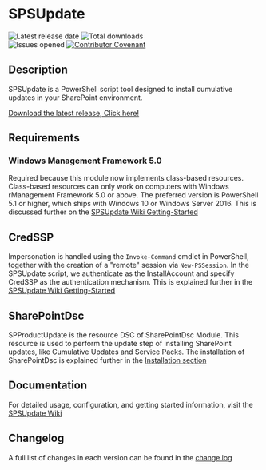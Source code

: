 # SPSUpdate

![Latest release date](https://img.shields.io/github/release-date/luigilink/SPSUpdate.svg?style=flat)
![Total downloads](https://img.shields.io/github/downloads/luigilink/SPSUpdate/total.svg?style=flat)  
![Issues opened](https://img.shields.io/github/issues/luigilink/SPSUpdate.svg?style=flat)
[![Contributor Covenant](https://img.shields.io/badge/Contributor%20Covenant-2.1-4baaaa.svg)](code_of_conduct.md)

## Description

SPSUpdate is a PowerShell script tool designed to install cumulative updates in your SharePoint environment.

[Download the latest release, Click here!](https://github.com/luigilink/SPSUpdate/releases/latest)

## Requirements

### Windows Management Framework 5.0

Required because this module now implements class-based resources.
Class-based resources can only work on computers with Windows rManagement Framework 5.0 or above.
The preferred version is PowerShell 5.1 or higher, which ships with Windows 10 or Windows Server 2016.
This is discussed further on the [SPSUpdate Wiki Getting-Started](https://github.com/luigilink/SPSUpdate/wiki/Getting-Started)

## CredSSP

Impersonation is handled using the `Invoke-Command` cmdlet in PowerShell, together with the creation of a "remote" session via `New-PSSession`. In the SPSUpdate script, we authenticate as the InstallAccount and specify CredSSP as the authentication mechanism. This is explained further in the [SPSUpdate Wiki Getting-Started](https://github.com/luigilink/SPSUpdate/wiki/Getting-Started)

## SharePointDsc

SPProductUpdate is the resource DSC of SharePointDsc Module. This resource is used to perform the update step of installing SharePoint updates, like Cumulative Updates and Service Packs.
The installation of SharePointDsc is explained further in the [Installation section](https://github.com/dsccommunity/SharePointDsc?tab=readme-ov-file#installation)

## Documentation

For detailed usage, configuration, and getting started information, visit the [SPSUpdate Wiki](https://github.com/luigilink/SPSUpdate/wiki)

## Changelog

A full list of changes in each version can be found in the [change log](CHANGELOG.md)
